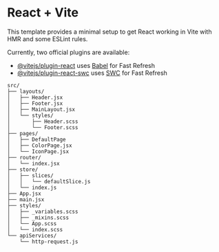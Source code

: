 # React + Vite

This template provides a minimal setup to get React working in Vite with HMR and some ESLint rules.

Currently, two official plugins are available:

- [@vitejs/plugin-react](https://github.com/vitejs/vite-plugin-react/blob/main/packages/plugin-react/README.md) uses [Babel](https://babeljs.io/) for Fast Refresh
- [@vitejs/plugin-react-swc](https://github.com/vitejs/vite-plugin-react-swc) uses [SWC](https://swc.rs/) for Fast Refresh


```
src/
├── layouts/
│   ├── Header.jsx
│   ├── Footer.jsx
│   ├── MainLayout.jsx
│   └── styles/
│       ├── Header.scss
│       └── Footer.scss
├── pages/
│   ├── DefaultPage
│   ├── ColorPage.jsx
│   └── IconPage.jsx
├── router/
│   └── index.jsx
├── store/
│   ├── slices/
│   │   └── defaultSlice.js
│   └── index.js
├── App.jsx
├── main.jsx
├── styles/
│   ├── _variables.scss
│   ├── _mixins.scss
│   └── App.scss
│   └── index.scss
└── apiServices/
    └── http-request.js

```
